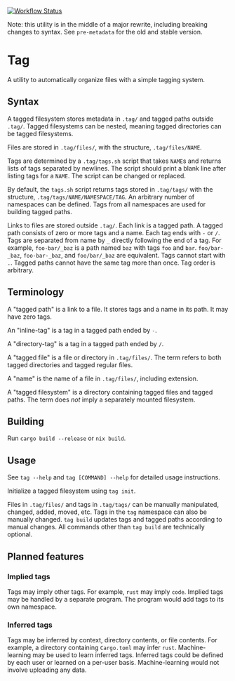 [![Workflow Status](https://github.com/justinlovinger/tag/workflows/build/badge.svg)](https://github.com/justinlovinger/tag/actions?query=workflow%3A%22build%22)

Note: this utility is in the middle of a major rewrite,
including breaking changes to syntax.
See `pre-metadata` for the old and stable version.

# Tag

A utility to automatically organize files with a simple tagging system.

## Syntax

A tagged filesystem stores metadata in `.tag/`
and tagged paths outside `.tag/`.
Tagged filesystems can be nested,
meaning tagged directories can be tagged filesystems.

Files are stored in `.tag/files/`,
with the structure,
`.tag/files/NAME`.

Tags are determined by a `.tag/tags.sh` script
that takes `NAME`s
and returns lists of tags separated by newlines.
The script should print a blank line after listing tags for a `NAME`.
The script can be changed or replaced.

By default,
the `tags.sh` script returns tags stored in `.tag/tags/`
with the structure,
`.tag/tags/NAME/NAMESPACE/TAG`.
An arbitrary number of namespaces can be defined.
Tags from all namespaces are used for building tagged paths.

Links to files are stored outside `.tag/`.
Each link is a tagged path.
A tagged path consists of zero or more tags
and a name.
Each tag ends with `-` or `/`.
Tags are separated from name by `_` directly following the end of a tag.
For example,
`foo-bar/_baz`
is a path named `baz`
with tags `foo` and `bar`.
`foo/bar-_baz`,
`foo-bar-_baz`,
and `foo/bar/_baz`
are equivalent.
Tags cannot start with `.`.
Tagged paths cannot have the same tag more than once.
Tag order is arbitrary.

## Terminology

A "tagged path" is a link to a file.
It stores tags and a name in its path.
It may have zero tags.

An "inline-tag" is a tag in a tagged path ended by `-`.

A "directory-tag" is a tag in a tagged path ended by `/`.

A "tagged file" is a file or directory in `.tag/files/`.
The term refers to both tagged directories
and tagged regular files.

A "name" is the name of a file in `.tag/files/`,
including extension.

A "tagged filesystem" is a directory containing tagged files
and tagged paths.
The term does _not_ imply a separately mounted filesystem.

## Building

Run `cargo build --release` or `nix build`.

## Usage

See `tag --help` and `tag [COMMAND] --help` for detailed usage instructions.

Initialize a tagged filesystem using `tag init`.

Files in `.tag/files/`
and tags in `.tag/tags/`
can be manually manipulated,
changed,
added,
moved,
etc.
Tags in the `tag` namespace can also be manually changed.
`tag build` updates tags and tagged paths according to manual changes.
All commands other than `tag build` are technically optional.

## Planned features

### Implied tags

Tags may imply other tags.
For example,
`rust` may imply `code`.
Implied tags may be handled by a separate program.
The program would add tags to its own namespace.

### Inferred tags

Tags may be inferred by context,
directory contents,
or file contents.
For example,
a directory containing `Cargo.toml`
may infer `rust`.
Machine-learning may be used to learn inferred tags.
Inferred tags could be defined by each user
or learned on a per-user basis.
Machine-learning would not involve uploading any data.
